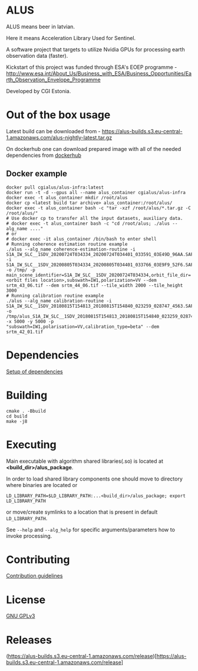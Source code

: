 # ALUS

ALUS means beer in latvian.

Here it means Acceleration Library Used for Sentinel.

A software project that targets to utilize Nvidia GPUs for processing earth observation data (faster).

Kickstart of this project was funded through ESA's EOEP programme - http://www.esa.int/About_Us/Business_with_ESA/Business_Opportunities/Earth_Observation_Envelope_Programme

Developed by CGI Estonia.

# Out of the box usage

Latest build can be downloaded from - https://alus-builds.s3.eu-central-1.amazonaws.com/alus-nightly-latest.tar.gz

On dockerhub one can download prepared image with all of the needed dependencies from [dockerhub](https://hub.docker.com/repository/docker/cgialus/alus-infra) 


## Docker example

```
docker pull cgialus/alus-infra:latest
docker run -t -d --gpus all --name alus_container cgialus/alus-infra
docker exec -t alus_container mkdir /root/alus
docker cp <latest build tar archive> alus_container:/root/alus/
docker exec -t alus_container bash -c "tar -xzf /root/alus/*.tar.gz -C /root/alus/"
# Use docker cp to transfer all the input datasets, auxiliary data.
# docker exec -t alus_container bash -c "cd /root/alus; ./alus --alg_name ...."
# or
# docker exec -it alus_container /bin/bash to enter shell
# Running coherence estimation routine example
./alus --alg_name coherence-estimation-routine -i S1A_IW_SLC__1SDV_20200724T034334_20200724T034401_033591_03E49D_96AA.SAFE -i S1A_IW_SLC__1SDV_20200805T034334_20200805T034401_033766_03E9F9_52F6.SAFE -o /tmp/ -p main_scene_identifier=S1A_IW_SLC__1SDV_20200724T034334,orbit_file_dir=<orbit files location>,subswath=IW1,polarization=VV --dem srtm_43_06.tif --dem srtm_44_06.tif --tile_width 2000 --tile_height 3000
# Running calibration routine example
./alus --alg_name calibration-routine -i S1A_IW_SLC__1SDV_20180815T154813_20180815T154840_023259_028747_4563.SAFE -o /tmp/alus_S1A_IW_SLC__1SDV_20180815T154813_20180815T154840_023259_028747_4563_Calib_tc.tif -x 5000 -y 5000 -p "subswath=IW1,polarisation=VV,calibration_type=beta" --dem srtm_42_01.tif
```

# Dependencies

[Setup of dependencies](DEPENDENCIES.md)

# Building

```
cmake . -Bbuild
cd build
make -j8
```

# Executing

Main executable with algorithm shared libraries(.so) is located at **<build_dir>/alus_package**.

In order to load shared library components one should move to directory where binaries are located or

``LD_LIBRARY_PATH=$LD_LIBRARY_PATH:...<build_dir>/alus_package; export LD_LIBRARY_PATH``

or move/create symlinks to a location that is present in default ``LD_LIBRARY_PATH``.

See ``--help`` and ``--alg_help`` for specific arguments/parameters how to invoke processing.

# Contributing

[Contribution guidelines](CONTRIBUTING.md)

# License

[GNU GPLv3](LICENSE.txt)

# Releases

(https://alus-builds.s3.eu-central-1.amazonaws.com/release)[https://alus-builds.s3.eu-central-1.amazonaws.com/release]
